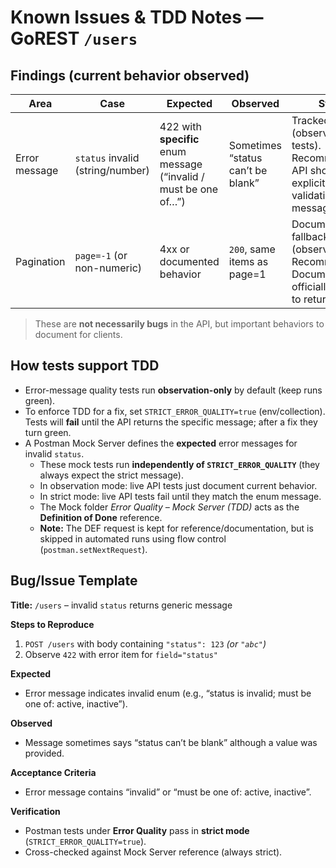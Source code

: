 # Known Issues & TDD Notes — GoREST `/users`

## Findings (current behavior observed)
| Area          | Case                                  | Expected                                                           | Observed                              | Status |
|---------------|---------------------------------------|--------------------------------------------------------------------|---------------------------------------|--------|
| Error message | `status` invalid (string/number)      | 422 with **specific** enum message (“invalid / must be one of…”)   | Sometimes “status can’t be blank”     | Tracked (observation tests). Recommendation: API should return explicit enum validation message. |
| Pagination    | `page=-1` (or non-numeric)            | 4xx or documented behavior                                         | `200`, same items as page=1           | Documented fallback (observed). Recommendation: Document officially or adjust to return error. |

> These are **not necessarily bugs** in the API, but important behaviors to document for clients.

## How tests support TDD
- Error-message quality tests run **observation-only** by default (keep runs green).  
- To enforce TDD for a fix, set `STRICT_ERROR_QUALITY=true` (env/collection). Tests will **fail** until the API returns the specific message; after a fix they turn green.
- A Postman Mock Server defines the **expected** error messages for invalid `status`.  
  - These mock tests run **independently of `STRICT_ERROR_QUALITY`** (they always expect the strict message).  
  - In observation mode: live API tests just document current behavior.  
  - In strict mode: live API tests fail until they match the enum message.  
  - The Mock folder *Error Quality – Mock Server (TDD)* acts as the **Definition of Done** reference.
  - **Note:** The DEF request is kept for reference/documentation, but is skipped in automated runs using flow control (`postman.setNextRequest`).

## Bug/Issue Template
**Title:** `/users` – invalid `status` returns generic message

**Steps to Reproduce**
1. `POST /users` with body containing `"status": 123` *(or `"abc"`)*  
2. Observe `422` with error item for `field="status"`

**Expected**
- Error message indicates invalid enum (e.g., “status is invalid; must be one of: active, inactive”).

**Observed**
- Message sometimes says “status can’t be blank” although a value was provided.

**Acceptance Criteria**
- Error message contains “invalid” or “must be one of: active, inactive”.

**Verification**
- Postman tests under **Error Quality** pass in **strict mode** (`STRICT_ERROR_QUALITY=true`).  
- Cross-checked against Mock Server reference (always strict).

